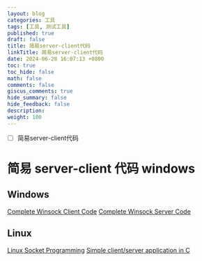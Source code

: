 ```yaml
---
layout: blog
categories: 工具
tags: [工具, 测试工具]
published: true
draft: false
title: 简易server-client代码
linkTitle: 简易server-client代码
date: 2024-06-28 16:07:13 +0800
toc: true
toc_hide: false
math: false
comments: false
giscus_comments: true
hide_summary: false
hide_feedback: false
description: 
weight: 100
---
```


- [ ] 简易server-client代码

# 简易 server-client 代码 windows

## Windows

[Complete Winsock Client Code](https://docs.microsoft.com/en-us/windows/win32/winsock/complete-client-code)
[Complete Winsock Server Code](https://docs.microsoft.com/en-us/windows/win32/winsock/complete-server-code)

## Linux

[Linux Socket Programming](https://www.geeksforgeeks.org/socket-programming-cc/)
[Simple client/server application in C](https://www.geeksforgeeks.org/simple-client-server-application-in-c/)
